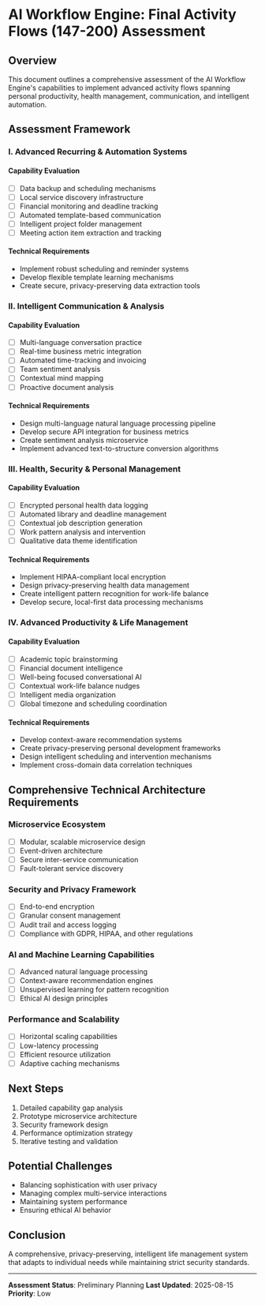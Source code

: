 # AI Workflow Engine: Final Activity Flows (147-200) Assessment

## Overview
This document outlines a comprehensive assessment of the AI Workflow Engine's capabilities to implement advanced activity flows spanning personal productivity, health management, communication, and intelligent automation.

## Assessment Framework

### I. Advanced Recurring & Automation Systems
#### Capability Evaluation
- [ ] Data backup and scheduling mechanisms
- [ ] Local service discovery infrastructure
- [ ] Financial monitoring and deadline tracking
- [ ] Automated template-based communication
- [ ] Intelligent project folder management
- [ ] Meeting action item extraction and tracking

#### Technical Requirements
- Implement robust scheduling and reminder systems
- Develop flexible template learning mechanisms
- Create secure, privacy-preserving data extraction tools

### II. Intelligent Communication & Analysis
#### Capability Evaluation
- [ ] Multi-language conversation practice
- [ ] Real-time business metric integration
- [ ] Automated time-tracking and invoicing
- [ ] Team sentiment analysis
- [ ] Contextual mind mapping
- [ ] Proactive document analysis

#### Technical Requirements
- Design multi-language natural language processing pipeline
- Develop secure API integration for business metrics
- Create sentiment analysis microservice
- Implement advanced text-to-structure conversion algorithms

### III. Health, Security & Personal Management
#### Capability Evaluation
- [ ] Encrypted personal health data logging
- [ ] Automated library and deadline management
- [ ] Contextual job description generation
- [ ] Work pattern analysis and intervention
- [ ] Qualitative data theme identification

#### Technical Requirements
- Implement HIPAA-compliant local encryption
- Design privacy-preserving health data management
- Create intelligent pattern recognition for work-life balance
- Develop secure, local-first data processing mechanisms

### IV. Advanced Productivity & Life Management
#### Capability Evaluation
- [ ] Academic topic brainstorming
- [ ] Financial document intelligence
- [ ] Well-being focused conversational AI
- [ ] Contextual work-life balance nudges
- [ ] Intelligent media organization
- [ ] Global timezone and scheduling coordination

#### Technical Requirements
- Develop context-aware recommendation systems
- Create privacy-preserving personal development frameworks
- Design intelligent scheduling and intervention mechanisms
- Implement cross-domain data correlation techniques

## Comprehensive Technical Architecture Requirements

### Microservice Ecosystem
- [ ] Modular, scalable microservice design
- [ ] Event-driven architecture
- [ ] Secure inter-service communication
- [ ] Fault-tolerant service discovery

### Security and Privacy Framework
- [ ] End-to-end encryption
- [ ] Granular consent management
- [ ] Audit trail and access logging
- [ ] Compliance with GDPR, HIPAA, and other regulations

### AI and Machine Learning Capabilities
- [ ] Advanced natural language processing
- [ ] Context-aware recommendation engines
- [ ] Unsupervised learning for pattern recognition
- [ ] Ethical AI design principles

### Performance and Scalability
- [ ] Horizontal scaling capabilities
- [ ] Low-latency processing
- [ ] Efficient resource utilization
- [ ] Adaptive caching mechanisms

## Next Steps
1. Detailed capability gap analysis
2. Prototype microservice architecture
3. Security framework design
4. Performance optimization strategy
5. Iterative testing and validation

## Potential Challenges
- Balancing sophistication with user privacy
- Managing complex multi-service interactions
- Maintaining system performance
- Ensuring ethical AI behavior

## Conclusion
A comprehensive, privacy-preserving, intelligent life management system that adapts to individual needs while maintaining strict security standards.

---

**Assessment Status**: Preliminary Planning
**Last Updated**: 2025-08-15
**Priority**: Low